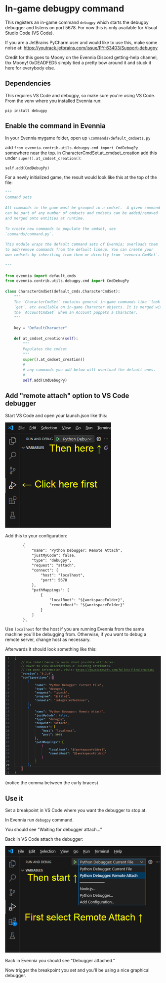 # In-game debugpy command

This registers an in-game command `debugpy` which starts the debugpy debugger and listens on port 5678.
For now this is only available for Visual Studio Code (VS Code).

If you are a JetBrains PyCharm user and would like to use this, make some noise at:
https://youtrack.jetbrains.com/issue/PY-63403/Support-debugpy


Credit for this goes to Moony on the Evennia Discord getting-help channel, thx Moony!
0xDEADFED5 simply tied a pretty bow around it and stuck it here for everybody else.



## Dependencies

This requires VS Code and debugpy, so make sure you're using VS Code.
From the venv where you installed Evennia run:

`pip install debugpy`

## Enable the command in Evennia

In your Evennia mygame folder, open up `\commands\default_cmdsets.py`

add `from evennia.contrib.utils.debugpy.cmd import CmdDebugPy` somewhere near the top.
in CharacterCmdSet.at_cmdset_creation add this under `super().at_cmdset_creation()`:

`self.add(CmdDebugPy)`

For a newly initialized game, the result would look like this at the top of the file:

```python
"""
Command sets

All commands in the game must be grouped in a cmdset.  A given command
can be part of any number of cmdsets and cmdsets can be added/removed
and merged onto entities at runtime.

To create new commands to populate the cmdset, see
`commands/command.py`.

This module wraps the default command sets of Evennia; overloads them
to add/remove commands from the default lineup. You can create your
own cmdsets by inheriting from them or directly from `evennia.CmdSet`.

"""

from evennia import default_cmds
from evennia.contrib.utils.debugpy.cmd import CmdDebugPy

class CharacterCmdSet(default_cmds.CharacterCmdSet):
    """
    The `CharacterCmdSet` contains general in-game commands like `look`,
    `get`, etc available on in-game Character objects. It is merged with
    the `AccountCmdSet` when an Account puppets a Character.
    """

    key = "DefaultCharacter"

    def at_cmdset_creation(self):
        """
        Populates the cmdset
        """
        super().at_cmdset_creation()
        #
        # any commands you add below will overload the default ones.
        #
        self.add(CmdDebugPy)
```

## Add "remote attach" option to VS Code debugger

Start VS Code and open your launch.json like this:

![screenshot](./vscode.png)

Add this to your configuration:

```
        {
            "name": "Python Debugger: Remote Attach",
            "justMyCode": false,
            "type": "debugpy",
            "request": "attach",
            "connect": {
                "host": "localhost",
                "port": 5678
            },
            "pathMappings": [
                {
                    "localRoot": "${workspaceFolder}",
                    "remoteRoot": "${workspaceFolder}"
                }
            ]
        },
```

Use `localhost` for the host if you are running Evennia from the same machine you'll be debugging from.  Otherwise, if you want to debug a remote server, change host as necessary.

Afterwards it should look something like this:

![screenshot](./launch.png)

(notice the comma between the curly braces)

## Use it

Set a breakpoint in VS Code where you want the debugger to stop at.

In Evennia run `debugpy` command.

You should see "Waiting for debugger attach..."

Back in VS Code attach the debugger:

![screenshot](./attach.png)

Back in Evennia you should see "Debugger attached."

Now trigger the breakpoint you set and you'll be using a nice graphical debugger.